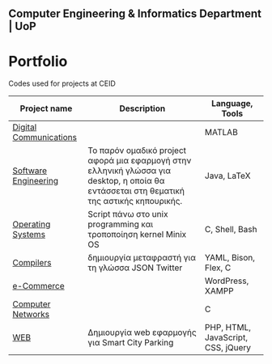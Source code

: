 <!-- PROJECT LOGO -->
<br />
<p align="center">

## Computer Engineering & Informatics Department | UoP 
  


# Portfolio
Codes used for projects at CEID

Project name | Description |Language, Tools
------------- |  ------------ |  ------------
[Digital Communications](https://github.com/sskrs/CEID_LIFE/tree/master/Digital%20Communications) || MATLAB
[Software Engineering](https://github.com/sskrs/CEID_LIFE/tree/master/SoftEngProject19-master) |Το παρόν ομαδικό project αφορά μια εφαρμογή στην ελληνική γλώσσα για desktop, η οποία θα εντάσσεται στη θεματική της αστικής κηπουρικής. |  Java, LaTeX
[Operating Systems](https://github.com/sskrs/CEID_LIFE/tree/master/OS) | Script πάνω στο unix programming και τροποποίηση kernel Minix OS |C, Shell, Βash
[Compilers](https://github.com/sskrs/CEID-Projects-/tree/master/Compilers)  | δημιουργία μεταφραστή για τη γλώσσα JSON Twitter |YAML, Bison, Flex, C
[e-Commerce](https://github.com/sskrs/CEID-Projects-/tree/master/e-Commerce) | |WordPress, XAMPP
[Computer Networks](https://github.com/sskrs/CEID-Projects-/tree/master/Computer%20Networks)||C
[WEB](https://github.com/sskrs/CEID-Projects-/tree/master/Computer%20Networks)|Δημιουργία web εφαρμογής για Smart City Parking|PHP, HTML, JavaScript, CSS, jQuery
</p>
